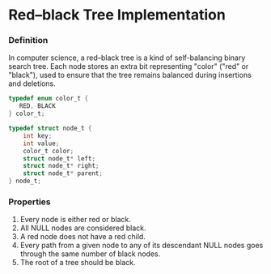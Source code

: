 # Red–black Tree Implementation

### Definition
In computer science, a red–black tree is a kind of self-balancing binary search tree. Each node stores an extra bit representing "color" ("red" or "black"), used to ensure that the tree remains balanced during insertions and deletions.

``` C
typedef enum color_t {
   RED, BLACK 
} color_t;

typedef struct node_t {
    int key;
    int value;
    color_t color;
    struct node_t* left;
    struct node_t* right;
    struct node_t* parent;
} node_t;
```

### Properties
1. Every node is either red or black.
2. All NULL nodes are considered black.
3. A red node does not have a red child.
4. Every path from a given node to any of its descendant NULL nodes goes through the same number of black nodes.
5. The root of a tree should be black.